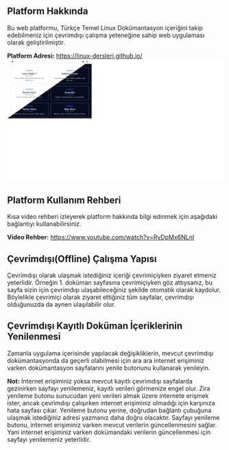 Platform Hakkında
-
Bu web platformu, Türkçe Temel Linux Dokümantasyon içeriğini takip edebilmeniz için çevrimdışı çalışma yeteneğine sahip web uygulaması olarak geliştirilmiştir.

**Platform Adresi:** https://linux-dersleri.github.io/
![](https://raw.githubusercontent.com/Linux-Dersleri/linux-dersleri.github.io/master/img/menu/app.png)

Platform Kullanım Rehberi
-
Kısa video rehberi izleyerek platform hakkında bilgi edinmek için aşağıdaki bağlantıyı kullanabilirsiniz. 

**Video Rehber:** https://www.youtube.com/watch?v=RyDpMx6NLnI

Çevrimdışı(Offline) Çalışma Yapısı 
-
Çevrimdışı olarak ulaşmak istediğiniz içeriği çevrimiçiyken ziyaret etmeniz yeterlidir. Örneğin 1. doküman sayfasına çevrimiçiyken göz attıysanız, bu sayfa sizin için çevrimdışı ulaşabileceğiniz şekilde otomatik olarak kaydolur. Böylelikle çevrimiçi olarak ziyaret ettiğiniz tüm sayfalar, çevrimdışı olduğunuzda da aynen ulaşılabilir olur.

Çevrimdışı Kayıtlı Doküman İçeriklerinin Yenilenmesi
-

Zamanla uygulama içerisinde yapılacak değişikliklerin, mevcut çevrimdışı dokümantasyonda da geçerli olabilmesi için ara ara internet erişiminiz varken dokümantasyon sayfalarını yenile butonunu kullanarak yenileyin.

**Not:** İnternet erişiminiz yoksa mevcut kayıtlı çevrimdışı sayfalarda gezinirken sayfayı yenilemeniz, kayıtlı verileri görmenize engel olur.  Zira yenileme butonu sunucudan yeni verileri almak üzere internete erişmek ister, ancak çevrimdışı çalışırken internet erişiminiz olmadığı için karşınıza hata sayfası çıkar. Yenileme butonu yerine, doğrudan bağlantı çubuğuna ulaşmak istediğiniz adresi yazmanız daha doğru olacaktır. Sayfayı yenileme butonu, internet erişiminiz varken mevcut verilerin güncellenmesini sağlar. Yani internet erişiminiz varken dokümandaki verilerin güncellenmesi için sayfayı yenilemeniz yeterlidir.
